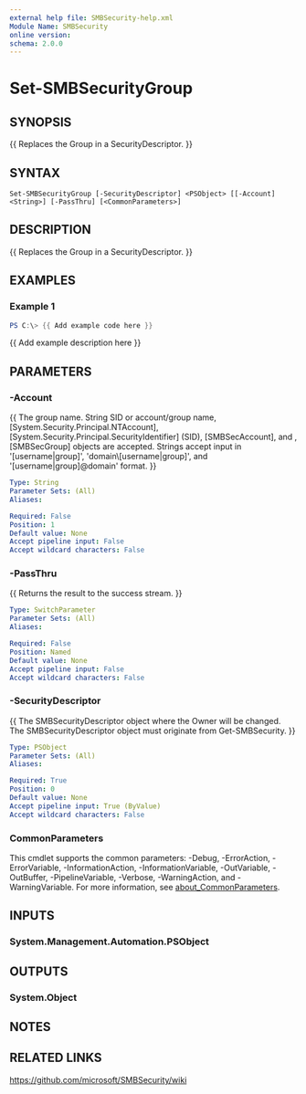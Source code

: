 ```yaml
---
external help file: SMBSecurity-help.xml
Module Name: SMBSecurity
online version:
schema: 2.0.0
---
```


# Set-SMBSecurityGroup

## SYNOPSIS
{{ Replaces the Group in a SecurityDescriptor. }}

## SYNTAX

```
Set-SMBSecurityGroup [-SecurityDescriptor] <PSObject> [[-Account] <String>] [-PassThru] [<CommonParameters>]
```

## DESCRIPTION
{{ Replaces the Group in a SecurityDescriptor. }}

## EXAMPLES

### Example 1
```powershell
PS C:\> {{ Add example code here }}
```

{{ Add example description here }}

## PARAMETERS

### -Account
{{ The group name. String SID or account/group name, [System.Security.Principal.NTAccount], [System.Security.Principal.SecurityIdentifier] (SID), [SMBSecAccount], and ,[SMBSecGroup] objects are accepted. Strings accept input in '[username|group]', 'domain\\[username|group]', and '[username|group]@domain' format. }}

```yaml
Type: String
Parameter Sets: (All)
Aliases:

Required: False
Position: 1
Default value: None
Accept pipeline input: False
Accept wildcard characters: False
```

### -PassThru
{{ Returns the result to the success stream. }}

```yaml
Type: SwitchParameter
Parameter Sets: (All)
Aliases:

Required: False
Position: Named
Default value: None
Accept pipeline input: False
Accept wildcard characters: False
```

### -SecurityDescriptor
{{ The SMBSecurityDescriptor object where the Owner will be changed. The SMBSecurityDescriptor object must originate from Get-SMBSecurity. }}

```yaml
Type: PSObject
Parameter Sets: (All)
Aliases:

Required: True
Position: 0
Default value: None
Accept pipeline input: True (ByValue)
Accept wildcard characters: False
```

### CommonParameters
This cmdlet supports the common parameters: -Debug, -ErrorAction, -ErrorVariable, -InformationAction, -InformationVariable, -OutVariable, -OutBuffer, -PipelineVariable, -Verbose, -WarningAction, and -WarningVariable. For more information, see [about_CommonParameters](http://go.microsoft.com/fwlink/?LinkID=113216).

## INPUTS

### System.Management.Automation.PSObject

## OUTPUTS

### System.Object
## NOTES

## RELATED LINKS
https://github.com/microsoft/SMBSecurity/wiki